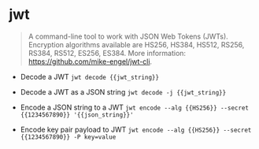 # jwt
> A command-line tool to work with JSON Web Tokens (JWTs).
> Encryption algorithms available are HS256, HS384, HS512, RS256, RS384, RS512, ES256, ES384.
> More information: <https://github.com/mike-engel/jwt-cli>.

- Decode a JWT
`jwt decode {{jwt_string}}`

- Decode a JWT as a JSON string
`jwt decode -j {{jwt_string}}`

- Encode a JSON string to a JWT
`jwt encode --alg {{HS256}} --secret {{1234567890}} '{{json_string}}'`

- Encode key pair payload to JWT
`jwt encode --alg {{HS256}} --secret {{1234567890}} -P key=value`
